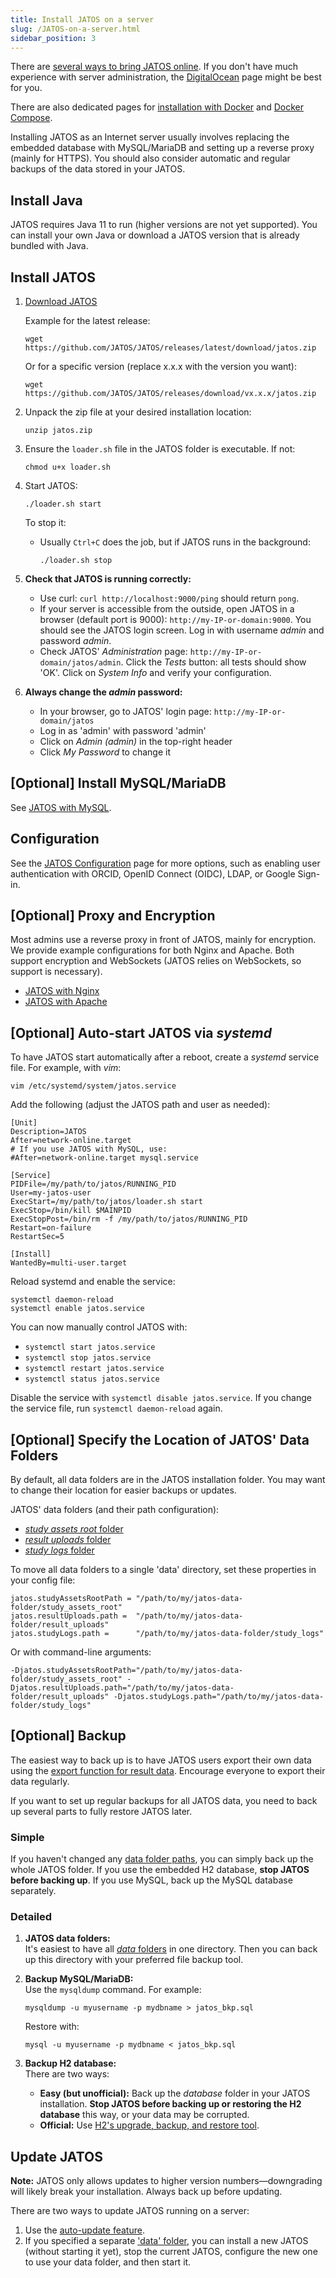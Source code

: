 ```yaml
---
title: Install JATOS on a server
slug: /JATOS-on-a-server.html
sidebar_position: 3
---
```


There are [several ways to bring JATOS online](Bring-your-JATOS-online.html). If you don't have much experience with server administration, the [DigitalOcean](JATOS-on-DigitalOcean.html) page might be best for you.

There are also dedicated pages for [installation with Docker](/Install-JATOS-via-Docker.html) and [Docker Compose](/JATOS-with-Docker-Compose.html).

Installing JATOS as an Internet server usually involves replacing the embedded database with MySQL/MariaDB and setting up a reverse proxy (mainly for HTTPS). You should also consider automatic and regular backups of the data stored in your JATOS.

## Install Java

JATOS requires Java 11 to run (higher versions are not yet supported). You can install your own Java or download a JATOS version that is already bundled with Java.

## Install JATOS

1. [Download JATOS](https://github.com/JATOS/JATOS/releases)

   Example for the latest release:
   ```shell
   wget https://github.com/JATOS/JATOS/releases/latest/download/jatos.zip
   ```

   Or for a specific version (replace x.x.x with the version you want):
   ```shell
   wget https://github.com/JATOS/JATOS/releases/download/vx.x.x/jatos.zip
   ```

2. Unpack the zip file at your desired installation location:
   ```shell
   unzip jatos.zip
   ```

3. Ensure the `loader.sh` file in the JATOS folder is executable. If not:
   ```shell
   chmod u+x loader.sh
   ```

4. Start JATOS:
   ```shell
   ./loader.sh start
   ```
   To stop it:
   - Usually `Ctrl+C` does the job, but if JATOS runs in the background:
     ```shell
     ./loader.sh stop
     ```

5. **Check that JATOS is running correctly:**
   - Use curl: `curl http://localhost:9000/ping` should return `pong`.
   - If your server is accessible from the outside, open JATOS in a browser (default port is 9000): `http://my-IP-or-domain:9000`. You should see the JATOS login screen. Log in with username _admin_ and password _admin_.
   - Check JATOS' _Administration_ page: `http://my-IP-or-domain/jatos/admin`. Click the _Tests_ button: all tests should show 'OK'. Click on _System Info_ and verify your configuration.

6. **Always change the _admin_ password:**
   - In your browser, go to JATOS' login page: `http://my-IP-or-domain/jatos`
   - Log in as 'admin' with password 'admin'
   - Click on _Admin (admin)_ in the top-right header
   - Click _My Password_ to change it

## [Optional] Install MySQL/MariaDB

See [JATOS with MySQL](JATOS-with-MySQL.html).

## Configuration

See the [JATOS Configuration](JATOS_Configuration.html) page for more options, such as enabling user authentication with ORCID, OpenID Connect (OIDC), LDAP, or Google Sign-in.

## [Optional] Proxy and Encryption

Most admins use a reverse proxy in front of JATOS, mainly for encryption. We provide example configurations for both Nginx and Apache. Both support encryption and WebSockets (JATOS relies on WebSockets, so support is necessary).

* [JATOS with Nginx](JATOS-with-Nginx.html)
* [JATOS with Apache](JATOS-with-Apache.html)

## [Optional] Auto-start JATOS via _systemd_

To have JATOS start automatically after a reboot, create a _systemd_ service file. For example, with _vim_:

```shell
vim /etc/systemd/system/jatos.service
```

Add the following (adjust the JATOS path and user as needed):

```shell
[Unit]
Description=JATOS
After=network-online.target
# If you use JATOS with MySQL, use:
#After=network-online.target mysql.service

[Service]
PIDFile=/my/path/to/jatos/RUNNING_PID
User=my-jatos-user
ExecStart=/my/path/to/jatos/loader.sh start
ExecStop=/bin/kill $MAINPID
ExecStopPost=/bin/rm -f /my/path/to/jatos/RUNNING_PID
Restart=on-failure
RestartSec=5

[Install]
WantedBy=multi-user.target
```

Reload systemd and enable the service:

```shell
systemctl daemon-reload
systemctl enable jatos.service
```

You can now manually control JATOS with:
* `systemctl start jatos.service`
* `systemctl stop jatos.service`
* `systemctl restart jatos.service`
* `systemctl status jatos.service`

Disable the service with `systemctl disable jatos.service`. If you change the service file, run `systemctl daemon-reload` again.

## [Optional] Specify the Location of JATOS' Data Folders

By default, all data folders are in the JATOS installation folder. You may want to change their location for easier backups or updates.

JATOS' data folders (and their path configuration):
* [_study assets root_ folder](/JATOS_Configuration.html#study-assets-root-path)
* [_result uploads_ folder](/JATOS_Configuration.html#result-file-uploading)
* [_study logs_ folder](/JATOS_Configuration.html#study-logs)

To move all data folders to a single 'data' directory, set these properties in your config file:

~~~shell
jatos.studyAssetsRootPath = "/path/to/my/jatos-data-folder/study_assets_root"
jatos.resultUploads.path =  "/path/to/my/jatos-data-folder/result_uploads"
jatos.studyLogs.path =      "/path/to/my/jatos-data-folder/study_logs"
~~~

Or with command-line arguments:

```shell
-Djatos.studyAssetsRootPath="/path/to/my/jatos-data-folder/study_assets_root" -Djatos.resultUploads.path="/path/to/my/jatos-data-folder/result_uploads" -Djatos.studyLogs.path="/path/to/my/jatos-data-folder/study_logs"
```

## [Optional] Backup

The easiest way to back up is to have JATOS users export their own data using the [export function for result data](Manage-results.html). Encourage everyone to export their data regularly.

If you want to set up regular backups for all JATOS data, you need to back up several parts to fully restore JATOS later.

### Simple

If you haven't changed any [data folder paths](/JATOS-on-a-server.html#optional-specify-the-location-of-jatos-data-folders), you can simply back up the whole JATOS folder. If you use the embedded H2 database, **stop JATOS before backing up**. If you use MySQL, back up the MySQL database separately.

### Detailed

1. **JATOS data folders:**  
   It's easiest to have all [_data_ folders](/JATOS-on-a-server.html#optional-specify-the-location-of-jatos-data-folders) in one directory. Then you can back up this directory with your preferred file backup tool.

2. **Backup MySQL/MariaDB:**  
   Use the `mysqldump` command. For example:
   ```shell
   mysqldump -u myusername -p mydbname > jatos_bkp.sql
   ```
   Restore with:
   ```shell
   mysql -u myusername -p mydbname < jatos_bkp.sql
   ```

3. **Backup H2 database:**  
   There are two ways:
   - **Easy (but unofficial):** Back up the _database_ folder in your JATOS installation. **Stop JATOS before backing up or restoring the H2 database** this way, or your data may be corrupted.
   - **Official:** Use [H2's upgrade, backup, and restore tool](http://www.h2database.com/html/tutorial.html#upgrade_backup_restore).

## Update JATOS

**Note:** JATOS only allows updates to higher version numbers—downgrading will likely break your installation. Always back up before updating.

There are two ways to update JATOS running on a server:

1. Use the [auto-update feature](/Update-JATOS.html#automatic-update).
2. If you specified a separate ['data' folder](/JATOS-on-a-server.html#optional-specify-the-location-of-jatos-data-folders), you can install a new JATOS (without starting it yet), stop the current JATOS, configure the new one to use your data folder, and then start it.